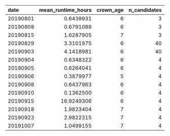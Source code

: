 |date     | mean_runtime_hours| crown_age| n_candidates| mcmc_chain_length| n_particles| n_replicates| mean_n_taxa| mean_ess| perc_low_ess| dna_length|
|:--------|------------------:|---------:|------------:|-----------------:|-----------:|------------:|-----------:|--------:|------------:|----------:|
|20190801 |          0.6439931|         6|            3|           1111000|           1|            2|    26.81250| 552.0521|     27.08333|       1000|
|20190808 |          0.6791088|         6|            3|           1111000|           1|            2|    26.81250| 541.2969|     31.25000|       1000|
|20190815 |          1.6287905|         7|            3|           1111000|           1|            2|    56.75000| 463.0667|     36.66667|       1000|
|20190829 |          3.3101975|         6|           40|           1000000|           1|            2|    26.81250| 421.7337|     39.13043|       1000|
|20190903 |          4.1418981|         6|           40|           1000000|           1|            2|    26.81250| 429.4056|     37.77778|       1000|
|20190904 |          0.6348322|         6|            4|           1000000|           1|            2|    26.81250| 478.9740|     31.25000|       1000|
|20190905 |          0.6264041|         6|            4|           1000000|           1|           10|    28.33333| 502.4483|     28.90295|       1000|
|20190906 |          0.3879977|         5|            4|           1000000|           1|            2|    17.66667| 610.8542|     19.27083|       1000|
|20190908 |          0.6437963|         6|            4|           1000000|           1|            2|    26.81250| 478.9740|     31.25000|       1000|
|20190910 |          0.1362500|         6|            4|           1000000|           1|            2|    26.81250| 583.5312|     16.66667|        100|
|20190915 |         16.9249306|         6|            4|           1000000|          10|            2|    26.81250| 506.2708|     30.20833|       1000|
|20190918 |          1.9823404|         7|            4|           1000000|           1|            2|    56.75000| 392.3895|     43.15789|       1000|
|20190923 |          2.9822315|         7|            4|           1000000|          10|            2|    20.70000| 543.0250|     28.33333|       1000|
|20191007 |          1.0499155|         7|            4|           1000000|           1|            2|    29.68750| 509.5368|     33.15789|       1000|
